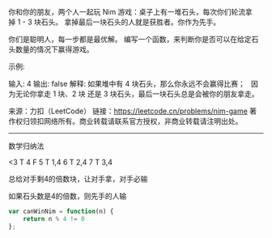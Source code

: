 你和你的朋友，两个人一起玩 Nim 游戏：桌子上有一堆石头，每次你们轮流拿掉 1 - 3 块石头。 拿掉最后一块石头的人就是获胜者。你作为先手。

你们是聪明人，每一步都是最优解。 编写一个函数，来判断你是否可以在给定石头数量的情况下赢得游戏。

示例:

输入: 4
输出: false 
解释: 如果堆中有 4 块石头，那么你永远不会赢得比赛；
     因为无论你拿走 1 块、2 块 还是 3 块石头，最后一块石头总是会被你的朋友拿走。

来源：力扣（LeetCode）
链接：https://leetcode.cn/problems/nim-game
著作权归领扣网络所有。商业转载请联系官方授权，非商业转载请注明出处。

----

数学归纳法

<3  T
4   F
5   T 1,4
6   T 2,4
7   T 3,4

总给对手剩4的倍数块，让对手拿，对手必输

如果石头数是4的倍数，则先手的人输

```javascript
var canWinNim = function(n) {
    return n % 4 != 0
};
```



